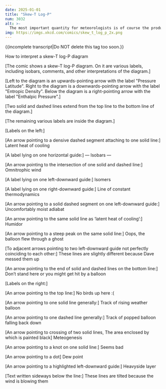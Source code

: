 ```yaml
---
date: 2025-01-01
title: "Skew-T Log-P"
num: 3032
alt: >-
  The most important quantity for meteorologists is of course the product of latent pressure and temperostrophic enthalpy, though 'how nice the weather is' is a close second.
img: https://imgs.xkcd.com/comics/skew_t_log_p_2x.png
---
```

{{incomplete transcript|Do NOT delete this tag too soon.}}

How to interpret a skew-T log-P diagram

[The comic shows a skew-T log-P diagram. On it are various labels, including isobars, comments, and other interpretations of the diagram.]

[Left to the diagram is an upwards-pointing arrow with the label "Pressure Latitude". Right to the diagram is a downwards-pointing arrow with the label "Entropic Density". Below the diagram is a right-pointing arrow with the label "Enthalpic Pressure".]

[Two solid and dashed lines extend from the top line to the bottom line of the diagram.]

[The remaining various labels are inside the diagram.]

[Labels on the left:]

[An arrow pointing to a densive dashed segment attaching to one solid line:] Latent heat of cooling

[A label lying on one horizontal guide:] — Isobars —

[An arrow pointing to the intersection of one solid and dashed line:] Omnitrophic wind

[A label lying on one left-downward guide:] Isomers

[A label lying on one right-downward guide:] Line of constant thermodynamics

[An arrow pointing to a solid dashed segment on one left-downward guide:] Uncomfortably moist adiabat

[An arrow pointing to the same solid line as ‘latent heat of cooling’:] Humidor

[An arrow pointing to a steep peak on the same solid line:] Oops, the balloon flew through a ghost

[To adjacent arrows pointing to two left-downward guide not perfectly coinciding to each other:] These lines are slightly different because Dave messed them up

[An arrow pointing to the end of solid and dashed lines on the bottom line:] Don’t stand here or you might get hit by a balloon

[Labels on the right:]

[An arrow pointing to the top line:] No birds up here :(

[An arrow pointing to one solid line generally:] Track of rising weather balloon

[An arrow pointing to one dashed line generally:] Track of popped balloon falling back down

[An arrow pointing to crossing of two solid lines, The area enclosed by which is painted black] Meteogenesis

[An arrow pointing to a knot on one solid line:] Seems bad

[An arrow pointing to a dot] Dew point

[An arrow pointing to a highlighted left-downward guide:] Heavyside layer

[Text written sideways below the line:] These lines are tilted because the wind is blowing them